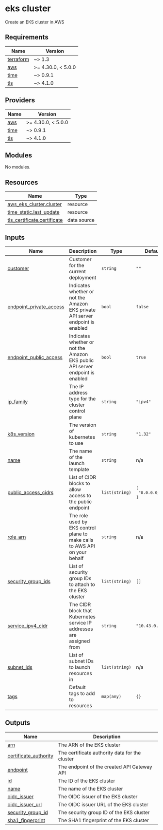 # eks cluster

Create an EKS cluster in AWS

<!-- BEGINNING OF PRE-COMMIT-TERRAFORM DOCS HOOK -->
## Requirements

| Name | Version |
|------|---------|
| <a name="requirement_terraform"></a> [terraform](#requirement\_terraform) | ~> 1.3 |
| <a name="requirement_aws"></a> [aws](#requirement\_aws) | >= 4.30.0, < 5.0.0 |
| <a name="requirement_time"></a> [time](#requirement\_time) | ~> 0.9.1 |
| <a name="requirement_tls"></a> [tls](#requirement\_tls) | ~> 4.1.0 |

## Providers

| Name | Version |
|------|---------|
| <a name="provider_aws"></a> [aws](#provider\_aws) | >= 4.30.0, < 5.0.0 |
| <a name="provider_time"></a> [time](#provider\_time) | ~> 0.9.1 |
| <a name="provider_tls"></a> [tls](#provider\_tls) | ~> 4.1.0 |

## Modules

No modules.

## Resources

| Name | Type |
|------|------|
| [aws_eks_cluster.cluster](https://registry.terraform.io/providers/hashicorp/aws/latest/docs/resources/eks_cluster) | resource |
| [time_static.last_update](https://registry.terraform.io/providers/hashicorp/time/latest/docs/resources/static) | resource |
| [tls_certificate.certificate](https://registry.terraform.io/providers/hashicorp/tls/latest/docs/data-sources/certificate) | data source |

## Inputs

| Name | Description | Type | Default | Required |
|------|-------------|------|---------|:--------:|
| <a name="input_customer"></a> [customer](#input\_customer) | Customer for the current deployment | `string` | `""` | no |
| <a name="input_endpoint_private_access"></a> [endpoint\_private\_access](#input\_endpoint\_private\_access) | Indicates whether or not the Amazon EKS private API server endpoint is enabled | `bool` | `false` | no |
| <a name="input_endpoint_public_access"></a> [endpoint\_public\_access](#input\_endpoint\_public\_access) | Indicates whether or not the Amazon EKS public API server endpoint is enabled | `bool` | `true` | no |
| <a name="input_ip_family"></a> [ip\_family](#input\_ip\_family) | The IP address type for the cluster control plane | `string` | `"ipv4"` | no |
| <a name="input_k8s_version"></a> [k8s\_version](#input\_k8s\_version) | The version of kubernetes to use | `string` | `"1.32"` | no |
| <a name="input_name"></a> [name](#input\_name) | The name of the launch template | `string` | n/a | yes |
| <a name="input_public_access_cidrs"></a> [public\_access\_cidrs](#input\_public\_access\_cidrs) | List of CIDR blocks to allow access to the public endpoint | `list(string)` | <pre>[<br>  "0.0.0.0/0"<br>]</pre> | no |
| <a name="input_role_arn"></a> [role\_arn](#input\_role\_arn) | The role used by EKS control plane to make calls to AWS API on your behalf | `string` | n/a | yes |
| <a name="input_security_group_ids"></a> [security\_group\_ids](#input\_security\_group\_ids) | List of security group IDs to attach to the EKS cluster | `list(string)` | `[]` | no |
| <a name="input_service_ipv4_cidr"></a> [service\_ipv4\_cidr](#input\_service\_ipv4\_cidr) | The CIDR block that Kubernetes service IP addresses are assigned from | `string` | `"10.43.0.0/16"` | no |
| <a name="input_subnet_ids"></a> [subnet\_ids](#input\_subnet\_ids) | List of subnet IDs to launch resources in | `list(string)` | n/a | yes |
| <a name="input_tags"></a> [tags](#input\_tags) | Default tags to add to resources | `map(any)` | `{}` | no |

## Outputs

| Name | Description |
|------|-------------|
| <a name="output_arn"></a> [arn](#output\_arn) | The ARN of the EKS cluster |
| <a name="output_certificate_authority"></a> [certificate\_authority](#output\_certificate\_authority) | The certificate authority data for the cluster |
| <a name="output_endpoint"></a> [endpoint](#output\_endpoint) | The endpoint of the created API Gateway API |
| <a name="output_id"></a> [id](#output\_id) | The ID of the EKS cluster |
| <a name="output_name"></a> [name](#output\_name) | The name of the EKS cluster |
| <a name="output_oidc_issuer"></a> [oidc\_issuer](#output\_oidc\_issuer) | The OIDC issuer of the EKS cluster |
| <a name="output_oidc_issuer_url"></a> [oidc\_issuer\_url](#output\_oidc\_issuer\_url) | The OIDC issuer URL of the EKS cluster |
| <a name="output_security_group_id"></a> [security\_group\_id](#output\_security\_group\_id) | The security group ID of the EKS cluster |
| <a name="output_sha1_fingerprint"></a> [sha1\_fingerprint](#output\_sha1\_fingerprint) | The SHA1 fingerprint of the EKS cluster |
<!-- END OF PRE-COMMIT-TERRAFORM DOCS HOOK -->
